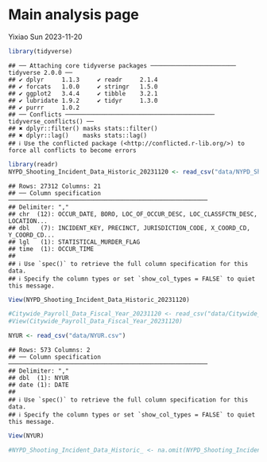 Main analysis page
================
Yixiao Sun
2023-11-20

``` r
library(tidyverse)
```

    ## ── Attaching core tidyverse packages ──────────────────────── tidyverse 2.0.0 ──
    ## ✔ dplyr     1.1.3     ✔ readr     2.1.4
    ## ✔ forcats   1.0.0     ✔ stringr   1.5.0
    ## ✔ ggplot2   3.4.4     ✔ tibble    3.2.1
    ## ✔ lubridate 1.9.2     ✔ tidyr     1.3.0
    ## ✔ purrr     1.0.2     
    ## ── Conflicts ────────────────────────────────────────── tidyverse_conflicts() ──
    ## ✖ dplyr::filter() masks stats::filter()
    ## ✖ dplyr::lag()    masks stats::lag()
    ## ℹ Use the conflicted package (<http://conflicted.r-lib.org/>) to force all conflicts to become errors

``` r
library(readr)
NYPD_Shooting_Incident_Data_Historic_20231120 <- read_csv("data/NYPD_Shooting_Incident_Data__Historic__20231120.csv")
```

    ## Rows: 27312 Columns: 21
    ## ── Column specification ────────────────────────────────────────────────────────
    ## Delimiter: ","
    ## chr  (12): OCCUR_DATE, BORO, LOC_OF_OCCUR_DESC, LOC_CLASSFCTN_DESC, LOCATION...
    ## dbl   (7): INCIDENT_KEY, PRECINCT, JURISDICTION_CODE, X_COORD_CD, Y_COORD_CD...
    ## lgl   (1): STATISTICAL_MURDER_FLAG
    ## time  (1): OCCUR_TIME
    ## 
    ## ℹ Use `spec()` to retrieve the full column specification for this data.
    ## ℹ Specify the column types or set `show_col_types = FALSE` to quiet this message.

``` r
View(NYPD_Shooting_Incident_Data_Historic_20231120)

#Citywide_Payroll_Data_Fiscal_Year_20231120 <- read_csv("data/Citywide_Payroll_Data__Fiscal_Year__20231120.csv")
#View(Citywide_Payroll_Data_Fiscal_Year_20231120)

NYUR <- read_csv("data/NYUR.csv")
```

    ## Rows: 573 Columns: 2
    ## ── Column specification ────────────────────────────────────────────────────────
    ## Delimiter: ","
    ## dbl  (1): NYUR
    ## date (1): DATE
    ## 
    ## ℹ Use `spec()` to retrieve the full column specification for this data.
    ## ℹ Specify the column types or set `show_col_types = FALSE` to quiet this message.

``` r
View(NYUR)
```

``` r
#NYPD_Shooting_Incident_Data_Historic_ <- na.omit(NYPD_Shooting_Incident_Data_Historic_)
```
